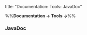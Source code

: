 <frontmatter>
title: "Documentation: Tools: JavaDoc"
</frontmatter>

<link rel="stylesheet" href="{{baseUrl}}/css/textbook.css">

<div class="website-content">

%%**Documentation → Tools →**%%

### JavaDoc

<div id="main">

<include src="./what/embed.md" />
<include src="./how/embed.md" />

</div>
</div>
